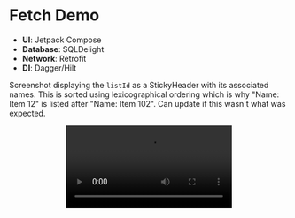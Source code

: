 # Fetch Demo

- **UI**: Jetpack Compose
- **Database**: SQLDelight
- **Network**: Retrofit
- **DI**: Dagger/Hilt

Screenshot displaying the `listId` as a StickyHeader with its associated names. This is sorted using lexicographical ordering which is why "Name: Item 12" is listed after "Name: Item 102". Can update if this wasn't what was expected.

<div align="center">
  <video src="https://github.com/user-attachments/assets/b5b0544e-e4c2-453e-97a1-24b2ca9eed89" width="300"/>
</div>
